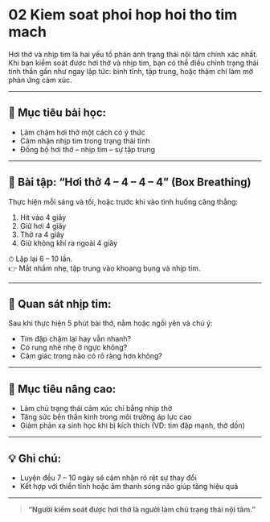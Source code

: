 # 02 Kiem soat phoi hop hoi tho tim mach

Hơi thở và nhịp tim là hai yếu tố phản ánh trạng thái nội tâm chính xác nhất.  
Khi bạn kiểm soát được hơi thở và nhịp tim, bạn có thể điều chỉnh trạng thái tinh thần gần như ngay lập tức: bình tĩnh, tập trung, hoặc thậm chí làm mờ phản ứng cảm xúc.

---

## 🧠 Mục tiêu bài học:
- Làm chậm hơi thở một cách có ý thức
- Cảm nhận nhịp tim trong trạng thái tĩnh
- Đồng bộ hơi thở – nhịp tim – sự tập trung

---

## 🧪 Bài tập: “Hơi thở 4 – 4 – 4 – 4” (Box Breathing)
Thực hiện mỗi sáng và tối, hoặc trước khi vào tình huống căng thẳng:
1. Hít vào 4 giây
2. Giữ hơi 4 giây
3. Thở ra 4 giây
4. Giữ không khí ra ngoài 4 giây

⏱ Lặp lại 6 – 10 lần.  
👉 Mắt nhắm nhẹ, tập trung vào khoang bụng và nhịp tim.

---

## 💓 Quan sát nhịp tim:
Sau khi thực hiện 5 phút bài thở, nằm hoặc ngồi yên và chú ý:
- Tim đập chậm lại hay vẫn nhanh?
- Có rung nhè nhẹ ở ngực không?
- Cảm giác trong não có rõ ràng hơn không?

---

## 🎯 Mục tiêu nâng cao:
- Làm chủ trạng thái cảm xúc chỉ bằng nhịp thở
- Tăng sức bền thần kinh trong môi trường áp lực cao
- Giảm phản xạ sinh học khi bị kích thích (VD: tim đập mạnh, thở dồn)

---

## 💡 Ghi chú:
- Luyện đều 7 – 10 ngày sẽ cảm nhận rõ rệt sự thay đổi
- Kết hợp với thiền tĩnh hoặc âm thanh sóng não giúp tăng hiệu quả

---

> **“Người kiểm soát được hơi thở là người làm chủ trạng thái nội tâm.”**
